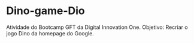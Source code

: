 # Dino-game-Dio
Atividade do Bootcamp GFT da Digital Innovation One. 
Objetivo:
Recriar o jogo Dino da homepage do Google.
